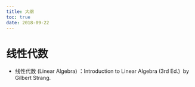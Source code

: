 ```yaml
---
title: 大纲
toc: true
date: 2018-09-22
---
```

# 线性代数

* 线性代数 (Linear Algebra) ：Introduction to Linear Algebra (3rd Ed.)  by Gilbert Strang.
